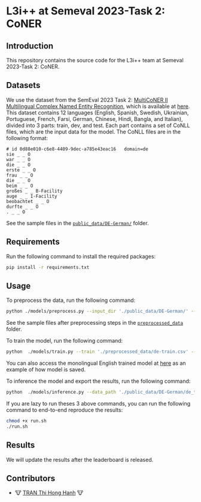 # L3i++ at Semeval 2023-Task 2: CoNER

## Introduction

This repository contains the source code for the L3i++ team at Semeval 2023-Task 2: CoNER.

## Datasets

We use the dataset from the SemEval 2023 Task 2: [MultiCoNER II
Multilingual Complex Named Entity Recognition](https://multiconer.github.io/), which is available at [here](https://codalab.lisn.upsaclay.fr/competitions/10025). This dataset contains 12 languages (English, Spanish, Swedish, Ukrainian, Portuguese, French, Farsi, German, Chinese, Hindi, Bangla, and Italian), divided into 3 parts: train, dev, and test. Each part contains a set of CoNLL files, which are the input data for the model. The CoNLL files are in the following format:

```conll
# id 0d88e010-c6e8-4409-9dec-a785e43eac16	domain=de
sie _ _ O
war _ _ O
die _ _ O
erste _ _ O
frau _ _ O
die _ _ O
beim _ _ O
großes _ _ B-Facility
auge _ _ I-Facility
beobachtet _ _ O
durfte _ _ O
. _ _ O
```

See the sample files in the [`public_data/DE-German/`](./public_data/DE-German/) folder.

## Requirements

Run the following command to install the required packages:

```bash
pip install -r requirements.txt
```

## Usage

To preprocess the data, run the following command:

```bash
python ./models/preprocess.py --input_dir './public_data/DE-German/' --output_dir './preprocessed_data/' --lang 'de'
```

See the sample files after preprocessing steps in the [`preprocessed_data`](./preprocessed_data/) folder.

To train the model, run the following command:

```bash
python  ./models/train.py --train './preprocessed_data/de-train.csv' --test './preprocessed_data/de-dev.csv' --output_dir './bart_de' --model 'bart'
```

You can also access the monolingual English trained model at [here](https://drive.google.com/drive/folders/18FUAM1oUZp9-jXqGzBBeNzhrXyWdFJTF?usp=share_link) as an example of how model is saved.

To inference the model and export the results, run the following command:

```bash
python  ./models/inference.py --data_path './public_data/DE-German/de_test.conll' --word_max_length 4 --model 'mbart' --model_path './best_model/' --output_path './de.pred.conll'
```

If you are lazy to run theses 3 above commands, you can run the following command to end-to-end reproduce the results:

```bash
chmod +x run.sh
./run.sh
```

## Results

We will update the results after the leaderboard is released.

## Contributors

- 🐮 [TRAN Thi Hong Hanh](https://github.com/honghanhh) 🐮
